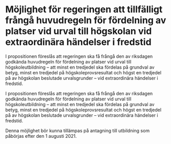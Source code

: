 # Möjlighet för regeringen att tillfälligt frångå huvudregeln för fördelning av platser vid urval till högskolan vid extraordinära händelser i fredstid

I propositionen föreslås att regeringen ska få frångå den av riksdagen godkända huvudregeln för fördelning av platser vid urval till högskoleutbildning – att minst en tredjedel ska fördelas på grundval av betyg, minst en tredjedel på högskoleprovsresultat och högst en tredjedel på av högskolan beslutade urvalsgrunder – vid extraordinära händelser i fredstid.

I propositionen föreslås att regeringen ska få frångå den av riksdagen godkända huvudregeln för fördelning av platser vid urval till högskoleutbildning – att minst en tredjedel ska fördelas på grundval av betyg, minst en tredjedel på högskoleprovsresultat och högst en tredjedel på av högskolan beslutade urvalsgrunder – vid extraordinära händelser i fredstid.

Denna möjlighet bör kunna tillämpas på antagning till utbildning som påbörjas efter den 1 augusti 2021.
